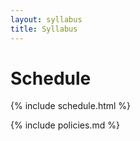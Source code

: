 ```yaml
---
layout: syllabus
title: Syllabus
---
```


# Schedule

{% include schedule.html %}

{% include policies.md %}
